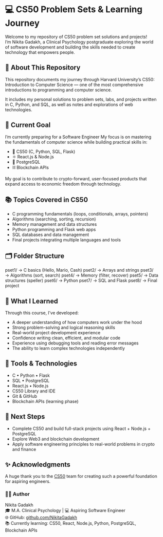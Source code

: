 # 💻 CS50 Problem Sets & Learning Journey

Welcome to my repository of CS50 problem set solutions and projects!  
I’m Nikita Gadakh, a Clinical Psychology postgraduate exploring the world of software development and building the skills needed to create technology that empowers people.



## 🚀 About This Repository
This repository documents my journey through Harvard University’s CS50: Introduction to Computer Science — one of the most comprehensive introductions to programming and computer science.  

It includes my personal solutions to problem sets, labs, and projects written in C, Python, and SQL, as well as notes and explorations of web technologies.



## 🎯 Current Goal
I’m currently preparing for a Software Engineer 
My focus is on mastering the fundamentals of computer science while building practical skills in:


- 🧠 CS50 (C, Python, SQL, Flask)
- ⚛️ React.js & Node.js
- 🐘 PostgreSQL
- ⛓️ Blockchain APIs


My goal is to contribute to crypto-forward, user-focused products that expand access to economic freedom through technology.



## 📚 Topics Covered in CS50
- C programming fundamentals (loops, conditionals, arrays, pointers)
- Algorithms (searching, sorting, recursion)
- Memory management and data structures
- Python programming and Flask web apps
- SQL databases and data management
- Final projects integrating multiple languages and tools



## 🗂️ Folder Structure
pset1/   → C basics (Hello, Mario, Cash)
pset2/   → Arrays and strings
pset3/   → Algorithms (sort, search)
pset4/   → Memory (filter, recover)
pset5/   → Data structures (speller)
pset6/   → Python
pset7/   → SQL and Flask
pset8/   → Final project

 
## 🧠 What I Learned
Through this course, I've developed:
- A deeper understanding of how computers work under the hood
- Strong problem-solving and logical reasoning skills 
- Real-world project development experience
- Confidence writing clean, efficient, and modular code
- Experience using debugging tools and reading error messages 
- The ability to learn complex technologies independently  


## 🧰 Tools & Technologies
- C • Python • Flask  
- SQL • PostgreSQL  
- React.js • Node.js
- CS50 Library and IDE 
- Git & GitHub  
- Blockchain APIs (learning phase)  


## 🌱 Next Steps
- Complete CS50 and build full-stack projects using React + Node.js + PostgreSQL  
- Explore Web3 and blockchain development  
- Apply software engineering principles to real-world problems in crypto and finance  


## ✨ Acknowledgments
A huge thank you to the [CS50](https://cs50.harvard.edu/x/) team for creating such a powerful foundation for aspiring engineers.  


### 👩‍💻 Author
Nikita Gadakh  
🎓 M.A. Clinical Psychology | 💻 Aspiring Software Engineer  
🌐 GitHub: [github.com/NikitaGadakh](https://github.com/NikitaGadakh)  
📚 Currently learning: CS50, React, Node.js, Python, PostgreSQL, Blockchain APIs 
